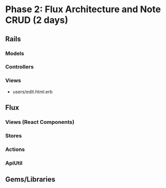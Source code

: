 # Phase 2: Flux Architecture and Note CRUD (2 days)

## Rails
### Models

### Controllers

### Views
* users/edit.html.erb

## Flux
### Views (React Components)


### Stores

### Actions


### ApiUtil


## Gems/Libraries
